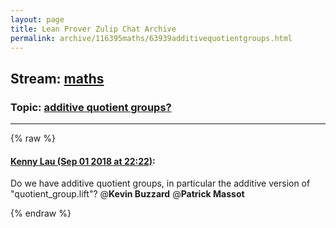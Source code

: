 ```yaml
---
layout: page
title: Lean Prover Zulip Chat Archive 
permalink: archive/116395maths/63939additivequotientgroups.html
---
```


## Stream: [maths](index.html)
### Topic: [additive quotient groups?](63939additivequotientgroups.html)

---


{% raw %}
#### [ Kenny Lau (Sep 01 2018 at 22:22)](https://leanprover.zulipchat.com/#narrow/stream/116395-maths/topic/additive%20quotient%20groups%3F/near/133189744):
Do we have additive quotient groups, in particular the additive version of "quotient_group.lift"? @**Kevin Buzzard** @**Patrick Massot**


{% endraw %}
